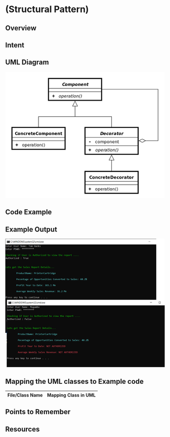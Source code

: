 # (Structural Pattern)

## Overview

## Intent

## UML Diagram
![plot](./decorator.png)

## Code Example

## Example Output
![output](decorator_output.png)

## Mapping the UML classes to Example code
| **File/Class Name** | **Mapping Class in UML**  |
| :-----: | :-: |

## Points to Remember

## Resources
